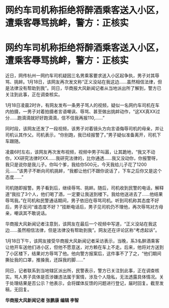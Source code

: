 # 网约车司机称拒绝将醉酒乘客送入小区，遭乘客辱骂挑衅，警方：正核实

# 网约车司机称拒绝将醉酒乘客送入小区，遭乘客辱骂挑衅，警方：正核实

近日，网传杭州一网约车司机疑因三名男乘客要求送入小区起争执，男子对其辱骂、挑衅。1月18日，该网友再次发文称“正义没站在我这边……虽然相信法律，但是法律没有帮助到我”。同日，华商报大风新闻记者从当地派出所了解到，警方已关注到此事，正在调查核实。

1月18日凌晨2时许，有网友发布一条男子骂人的视频，疑似一名网约车司机在车内拍摄，一男子对着拍摄者言语嘲讽、辱骂、甚至做出挑衅动作，“这XX真XX过分……跑滴滴就好好跑滴滴，信不信我再报110,……”

同时段，该网友还发了一段视频，该男子对着镜头方向言语侮辱司机的母亲，并让司机认其作父。司机表示，“你别跑，我已经报警了。”男子疑似准备离开，司机下车跟随。

凌晨6时左右，该网友再次发布视频，视频中男子叫嚣，让其跪地，“我又不动你，XX研究法律时XX……我研究法律的，比你通透……我又没动你，你报警呀，我只是说你是我儿子。你叫个爹，我给你500元，今天我给儿子花了1200元……”该男子不断向司机挑衅，“我都让他们不跟你说话了，下车之后你又是这个态度……”

司机随即报警。男子看到后，继续辱骂、挑衅。随后，司机收到民警的电话，解释道“我拉了3个人，他们喝了酒，一定要让我送到楼下。我给他送进去了……他结果辱骂我。”在司机和民警通话期间，男子依旧在辱骂司机。听到司机称其态度不好后，男子反问“谁态度不好？”挂断电话后，男子见司机仍不理他，再次辱骂对方母亲，嘲讽其不敢说话。

华商报大风新闻记者注意到，该网友在最后一个视频中写道，“正义没站在我这边……虽然相信法律，但是法律没有帮助到我”。网友还在评论区称“考虑起诉”。

1月18日下午，该网友接受华商报大风新闻记者采访表示，当晚，系3名醉酒乘客让他开车送他们进小区，但他不愿意送，对方赖在车上不走。后来，他将对方送到了小区楼下，结果对方辱骂了他。他向警方报案后，这件事不了了之，“他们期间撕扯我的口罩，推搡我，还踩我的脚……”

同日，记者联系到当地辖区派出所，民警表示，警方已关注到此事，正在调查核实。骂人男子具体是否涉嫌违法属于案情，涉及个人隐私，无法透露具体情况。关于处理结果是否公示？他表示，会将媒体反馈的问题进行登记，届时回复。截至发稿，无回复。

**华商报大风新闻记者 张鹏康 编辑 李智**

